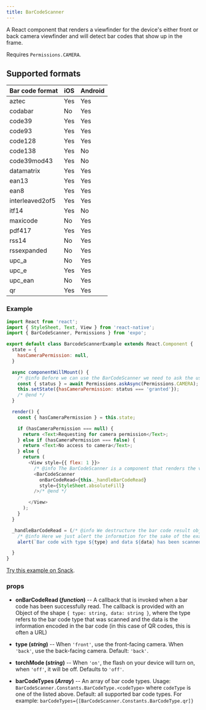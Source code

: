 ```yaml
---
title: BarCodeScanner
---
```


A React component that renders a viewfinder for the device's either front or back camera viewfinder and will detect bar codes that show up in the frame.

Requires `Permissions.CAMERA`.

## Supported formats

| Bar code format | iOS | Android |
| --------------- | --- | ------- |
| aztec           | Yes | Yes     |
| codabar         | No  | Yes     |
| code39          | Yes | Yes     |
| code93          | Yes | Yes     |
| code128         | Yes | Yes     |
| code138         | Yes | No      |
| code39mod43     | Yes | No      |
| datamatrix      | Yes | Yes     |
| ean13           | Yes | Yes     |
| ean8            | Yes | Yes     |
| interleaved2of5 | Yes | Yes     |
| itf14           | Yes | No      |
| maxicode        | No  | Yes     |
| pdf417          | Yes | Yes     |
| rss14           | No  | Yes     |
| rssexpanded     | No  | Yes     |
| upc_a           | No  | Yes     |
| upc_e           | Yes | Yes     |
| upc_ean         | No  | Yes     |
| qr              | Yes | Yes     |

### Example

```javascript
import React from 'react';
import { StyleSheet, Text, View } from 'react-native';
import { BarCodeScanner, Permissions } from 'expo';

export default class BarcodeScannerExample extends React.Component {
  state = {
    hasCameraPermission: null,
  }

  async componentWillMount() {
    /* @info Before we can use the BarCodeScanner we need to ask the user for permission to access their camera. <a href='permissions.html'>Read more about Permissions.</a> */
    const { status } = await Permissions.askAsync(Permissions.CAMERA);
    this.setState({hasCameraPermission: status === 'granted'});
    /* @end */
  }

  render() {
    const { hasCameraPermission } = this.state;

    if (hasCameraPermission === null) {
      return <Text>Requesting for camera permission</Text>;
    } else if (hasCameraPermission === false) {
      return <Text>No access to camera</Text>;
    } else {
      return (
        <View style={{ flex: 1 }}>
          /* @info The BarCodeScanner is a component that renders the viewfinder from the user's camera. If you render it without having user permission to use the camera, the view will be black. */
          <BarCodeScanner
            onBarCodeRead={this._handleBarCodeRead}
            style={StyleSheet.absoluteFill}
          />/* @end */

        </View>
      );
    }
  }

  _handleBarCodeRead = (/* @info We destructure the bar code result object into <em>type</em> and <em>data</em>*/{ type, data }/* @end */) => {
    /* @info Here we just alert the information for the sake of the example */
    alert(`Bar code with type ${type} and data ${data} has been scanned!`);/* @end */

  }
}
```

[Try this example on Snack](https://snack.expo.io/Skxzn6-5b).


### props

- **onBarCodeRead (_function_)** -- A callback that is invoked when a bar code has been successfully read. The callback is provided with an Object of the shape `{ type: string, data: string }`, where the type refers to the bar code type that was scanned and the data is the information encoded in the bar code (in this case of QR codes, this is often a URL)

- **type (_string_)** -- When `'front'`, use the front-facing camera. When `'back'`, use the back-facing camera. Default: `'back'`.

- **torchMode (_string_)** -- When `'on'`, the flash on your device will turn on, when `'off'`, it will be off. Defaults to `'off'`.

- **barCodeTypes (_Array<string>_)** -- An array of bar code types. Usage: `BarCodeScanner.Constants.BarCodeType.<codeType>` where `codeType` is one of the listed above. Default: all supported bar code types. For example: `barCodeTypes={[BarCodeScanner.Constants.BarCodeType.qr]}`